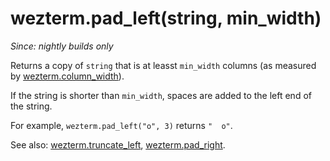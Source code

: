 # wezterm.pad_left(string, min_width)

*Since: nightly builds only*

Returns a copy of `string` that is at leasst `min_width` columns
(as measured by [wezterm.column_width](column_width.md)).

If the string is shorter than `min_width`, spaces are added to
the left end of the string.

For example, `wezterm.pad_left("o", 3)` returns `"  o"`.

See also: [wezterm.truncate_left](truncate_left.md), [wezterm.pad_right](pad_right.md).


